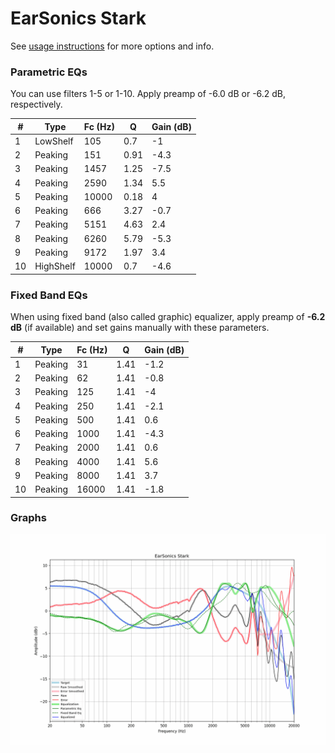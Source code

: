 # EarSonics Stark
See [usage instructions](https://github.com/jaakkopasanen/AutoEq#usage) for more options and info.

### Parametric EQs
You can use filters 1-5 or 1-10. Apply preamp of -6.0 dB or -6.2 dB, respectively.

|   # | Type      |   Fc (Hz) |    Q |   Gain (dB) |
|-----|-----------|-----------|------|-------------|
|   1 | LowShelf  |       105 | 0.7  |        -1   |
|   2 | Peaking   |       151 | 0.91 |        -4.3 |
|   3 | Peaking   |      1457 | 1.25 |        -7.5 |
|   4 | Peaking   |      2590 | 1.34 |         5.5 |
|   5 | Peaking   |     10000 | 0.18 |         4   |
|   6 | Peaking   |       666 | 3.27 |        -0.7 |
|   7 | Peaking   |      5151 | 4.63 |         2.4 |
|   8 | Peaking   |      6260 | 5.79 |        -5.3 |
|   9 | Peaking   |      9172 | 1.97 |         3.4 |
|  10 | HighShelf |     10000 | 0.7  |        -4.6 |

### Fixed Band EQs
When using fixed band (also called graphic) equalizer, apply preamp of **-6.2 dB** (if available) and set gains manually with these parameters.

|   # | Type    |   Fc (Hz) |    Q |   Gain (dB) |
|-----|---------|-----------|------|-------------|
|   1 | Peaking |        31 | 1.41 |        -1.2 |
|   2 | Peaking |        62 | 1.41 |        -0.8 |
|   3 | Peaking |       125 | 1.41 |        -4   |
|   4 | Peaking |       250 | 1.41 |        -2.1 |
|   5 | Peaking |       500 | 1.41 |         0.6 |
|   6 | Peaking |      1000 | 1.41 |        -4.3 |
|   7 | Peaking |      2000 | 1.41 |         0.6 |
|   8 | Peaking |      4000 | 1.41 |         5.6 |
|   9 | Peaking |      8000 | 1.41 |         3.7 |
|  10 | Peaking |     16000 | 1.41 |        -1.8 |

### Graphs
![](./EarSonics%20Stark.png)
